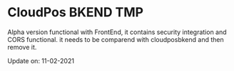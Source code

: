# CloudPos BKEND TMP

Alpha version functional with FrontEnd, it contains security integration and CORS functional.
it needs to be comparend with cloudposbkend and then remove it.

Update on: 11-02-2021

